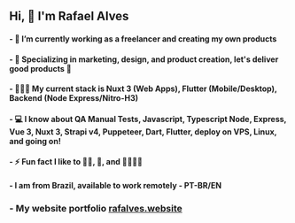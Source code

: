 ## Hi, 👋 I'm Rafael Alves 

#### - 🔭 I’m currently working as a freelancer and creating my own products
#### - 🌱 Specializing in marketing, design, and product creation, let's deliver good products 🚀
#### - 👷🏽‍♂️ My current stack is Nuxt 3 (Web Apps), Flutter (Mobile/Desktop), Backend (Node Express/Nitro-H3)
#### - 💻 I know about QA Manual Tests, Javascript, Typescript Node, Express, Vue 3, Nuxt 3, Strapi v4, Puppeteer, Dart, Flutter, deploy on VPS, Linux, and going on!
#### - ⚡ Fun fact I like to 💪🏽, 🎸, and 👨🏽‍🍳🥖
#### - I am from Brazil, available to work remotely - PT-BR/EN

### - My website portfolio [rafalves.website](http://www.rafalves.website)
